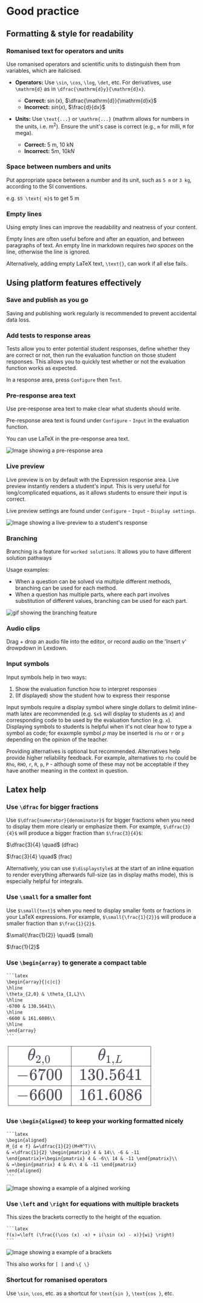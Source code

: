 # Good practice

## Formatting & style for readability

### Romanised text for operators and units

Use romanised operators and scientific units to distinguish them from variables, which are italicised.

*   **Operators:** Use `\sin`, `\cos`, `\log`, `\det`, etc. For derivatives, use `\mathrm{d}` as in `\dfrac{\mathrm{d}y}{\mathrm{d}x}`.
    *   **Correct:** $\sin(x)$, $\dfrac{\mathrm{d}}{\mathrm{d}x}$
    *   **Incorrect:** $sin(x)$, $\frac{d}{dx}$

*   **Units:** Use `\text{...}` or `\mathrm{...}` (mathrm allows for numbers in the units, i.e. $\mathrm{m^2}$). Ensure the unit's case is correct (e.g., `m` for milli, `M` for mega).
    *   **Correct:** $5 \text{ m}$, $10 \text{ kN}$
    *   **Incorrect:** $5 m$, $10 kN$

### Space between numbers and units

Put appropriate space between a number and its unit, such as `5 m` or `3 kg`, according to the SI conventions.

e.g. `$5 \text{ m}$` to get $5 \text{ m}$

### Empty lines

Using empty lines can improve the readability and neatness of your content.

Empty lines are often useful before and after an equation, and between paragraphs of text. An empty line in markdown requires _two spaces_ on the line, otherwise the line is ignored.

Alternatively, adding empty LaTeX text, `\text{}`, can work if all else fails.

## Using platform features effectively

### Save and publish as you go

Saving and publishing work regularly is recommended to prevent accidental data loss.

### Add tests to response areas

Tests allow you to enter potential student responses, define whether they are correct or not, then run the evaluation function on those student responses. This allows you to quickly test whether or not the evaluation function works as expected.

In a response area, press `Configure` then `Test`.

### Pre-response area text

Use pre-response area text to make clear what students should write.

Pre-response area text is found under `Configure` - `Input` in the evaluation function.

You can use LaTeX in the pre-response area text.

![Image showing a pre-response area](images/pre_response_area.png)

### Live preview

Live preview is on by default with the Expression response area. Live preview instantly renders a student's input. This is very useful for long/complicated equations, as it allows students to ensure their input is correct.

Live preview settings are found under `Configure` - `Input` - `Display settings`.

![Image showing a live-preview to a student's response](images/live_preview.png)

### Branching

Branching is a feature for `worked solutions`. It allows you to have different solution pathways

Usage examples:

- When a question can be solved via multiple different methods, branching can be used for each method.
- When a question has multiple parts, where each part involves substitution of different values, branching can be used for each part.

![gif showing the branching feature](images/branching.gif)

### Audio clips

Drag + drop an audio file into the editor, or record audio on the 'Insert v' drowpdown in Lexdown.

### Input symbols

Input symbols help in two ways:

1. Show the evaluation function how to interpret responses
2. (If displayed) show the student how to express their response

Input symbols require a display symbol where single dollars to delimit inline-math latex are recommended (e.g. `$x$` will display to students as $x$) and corresponding code to be used by the evaluation function (e.g. `x`). Displaying symbols to students is helpful when it's not clear how to type a symbol as code; for exaxmple symbol $\rho$ may be inserted is `rho` or `r` or `p` depending on the opinion of the teacher.

Providing alternatives is optional but recommended. Alternatives help provide higher reliability feedback. For example, alternatives to `rho` could be `Rho`, `RHO`, `r`, `R`, `p`, `P` - although some of these may not be acceptable if they have another meaning in the context in question. 



## Latex help

### Use `\dfrac` for bigger fractions

Use `$\dfrac{numerator}{denominator}$` for bigger fractions when you need to display them more clearly or emphasize them. For example, `$\dfrac{3}{4}$` will produce a bigger fraction than `$\frac{3}{4}$`:

$\dfrac{3}{4} \quad$    (dfrac)

$\frac{3}{4} \quad$    (frac)

Alternatively, you can use `$\displaystyle$` at the start of an inline equation to render everything afterwards full-size (as in display maths mode), this is especially helpful for integrals.

### Use `\small` for a smaller font

Use `$\small{text}$` when you need to display smaller fonts or fractions in your LaTeX expressions. For example, `$\small{\frac{1}{2}}$` will produce a smaller fraction than `$\frac{1}{2}$`.

$\small{\frac{1}{2}} \quad$ (small)

$\frac{1}{2}$

### Use `\begin{array}` to generate a compact table
    
    ```latex
    \begin{array}{|c|c|}
    \hline
    \theta_{2,0} & \theta_{1,L}\\
    \hline
    -6700 & 130.5641\\
    \hline
    -6600 & 161.6086\\
    \hline
    \end{array}
    ```

![Image showing a example of a table](images/table.png)

### Use `\begin{aligned}` to keep your working formatted nicely

    ```latex
    \begin{aligned}
    M_{d e f} &=\dfrac{1}{2}(M+M^T)\\
    & =\dfrac{1}{2} \begin{pmatrix} 4 & 14\\ -6 & -11 \end{pmatrix}+\begin{pmatrix} 4 & -6\\ 14 & -11 \end{pmatrix}\\
    & =\begin{pmatrix} 4 & 4\\ 4 & -11 \end{pmatrix}
    \end{aligned}
    ```

![Image showing a example of a algined working](images/aligned.png)

### Use `\left` and `\right` for equations with multiple brackets

This sizes the brackets correctly to the height of the equation.

    ```latex
    f(x)=\left (\frac{(\cos (x) -x) + i(\sin (x) - x)}{wi} \right)
    ```

![Image showing a example of a brackets](images/bracket.png)

This also works for `[ ]` and `\{ \}`

### Shortcut for romanised operators

Use `\sin`, `\cos`, etc. as a shortcut for `\text{sin }`, `\text{cos }`, etc.
